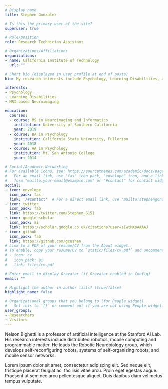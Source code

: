 ```yaml
---
# Display name
title: Stephen Gonzalez

# Is this the primary user of the site?
superuser: true

# Role/position
role: Research Technician Assistant

# Organizations/Affiliations
organizations:
- name: California Institute of Technology
  url: ""

# Short bio (displayed in user profile at end of posts)
bio: My research interests include Psychology, Learning Disabilities, and MRI based Neuroimaging.

interests:
- Psychology
- Learning Disabilities
- MRI based Neuroimaging

education:
  courses:
  - course: MS in Neuroimaging and Informatics
    institution: University of Southern California
    year: 2019
  - course: BA in Psychology
    institution: California State University, Fullerton
    year: 2018
  - course: AA in Psychology
    institution: Mt. San Antonio College
    year: 2014

# Social/Academic Networking
# For available icons, see: https://sourcethemes.com/academic/docs/page-builder/#icons
#   For an email link, use "fas" icon pack, "envelope" icon, and a link in the
#   form "mailto:your-email@example.com" or "#contact" for contact widget.
social:
- icon: envelope
  icon_pack: fas
  link: '/#contact'  # For a direct email link, use "mailto:stephengonz151@gmail.com".
- icon: twitter
  icon_pack: fab
  link: https://twitter.com/Stephen_G151
- icon: google-scholar
  icon_pack: ai
  link: https://scholar.google.co.uk/citations?user=sIwtMXoAAAAJ
- icon: github
  icon_pack: fab
  link: https://github.com/gcushen
# Link to a PDF of your resume/CV from the About widget.
# To enable, copy your resume/CV to `static/files/cv.pdf` and uncomment the lines below.
# - icon: cv
#   icon_pack: ai
#   link: files/cv.pdf

# Enter email to display Gravatar (if Gravatar enabled in Config)
email: ""

# Highlight the author in author lists? (true/false)
highlight_name: false

# Organizational groups that you belong to (for People widget)
#   Set this to `[]` or comment out if you are not using People widget.
user_groups:
- Researchers
- Visitors
---
```


Nelson Bighetti is a professor of artificial intelligence at the Stanford AI Lab. His research interests include distributed robotics, mobile computing and programmable matter. He leads the Robotic Neurobiology group, which develops self-reconfiguring robots, systems of self-organizing robots, and mobile sensor networks.

Lorem ipsum dolor sit amet, consectetur adipiscing elit. Sed neque elit, tristique placerat feugiat ac, facilisis vitae arcu. Proin eget egestas augue. Praesent ut sem nec arcu pellentesque aliquet. Duis dapibus diam vel metus tempus vulputate.

